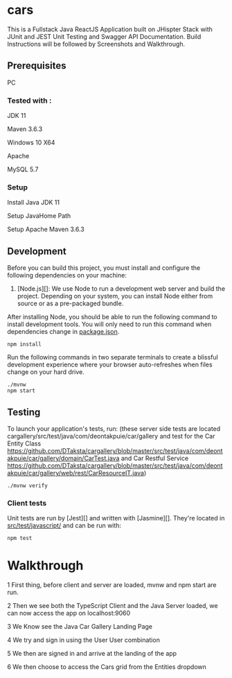 # cars

This is a Fullstack Java ReactJS Application built on JHispter Stack
with JUnit and JEST Unit Testing and Swagger API Documentation.
Build Instructions will be followed by Screenshots and Walkthrough.

## Prerequisites
PC

### Tested with :

JDK 11

Maven 3.6.3

Windows 10 X64

Apache

MySQL 5.7

### Setup

Install Java JDK 11

Setup JavaHome Path

Setup Apache Maven 3.6.3

## Development

Before you can build this project, you must install and configure the following dependencies on your machine:

1. [Node.js][]: We use Node to run a development web server and build the project.
   Depending on your system, you can install Node either from source or as a pre-packaged bundle.

After installing Node, you should be able to run the following command to install development tools.
You will only need to run this command when dependencies change in [package.json](package.json).

    npm install

Run the following commands in two separate terminals to create a blissful development experience where your browser
auto-refreshes when files change on your hard drive.

    ./mvnw
    npm start

## Testing

To launch your application's tests, run: (these server side tests are located cargallery/src/test/java/com/deontakpuie/car/gallery and test for the Car Entity Class https://github.com/DTaksta/cargallery/blob/master/src/test/java/com/deontakpuie/car/gallery/domain/CarTest.java and Car Restful Service https://github.com/DTaksta/cargallery/blob/master/src/test/java/com/deontakpuie/car/gallery/web/rest/CarResourceIT.java)

    ./mvnw verify

### Client tests

Unit tests are run by [Jest][] and written with [Jasmine][]. They're located in [src/test/javascript/](src/test/javascript/) and can be run with:

    npm test
    
    
# Walkthrough

1 First thing, before client and server are loaded, mvnw and npm start are run.

2 Then we see both the TypeScript Client and the Java Server loaded, we can now access the app on localhost:9060

3 We Know see the Java Car Gallery Landing Page

4 We try and sign in using the User User combination 

5 We then are signed in and arrive at the landing of the app

6 We then choose to access the Cars grid from the Entities dropdown



